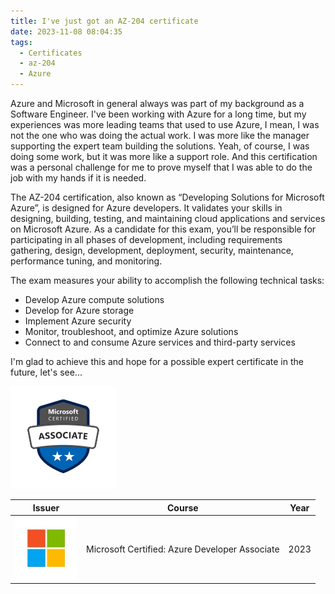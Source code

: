```yaml
---
title: I've just got an AZ-204 certificate
date: 2023-11-08 08:04:35
tags:
  - Certificates
  - az-204
  - Azure
---
```


Azure and Microsoft in general always was part of my background as a Software Engineer. I've been working with Azure for a long time, but my experiences was more leading teams that used to use Azure, I mean, I was not the one who was doing the actual work. I was more like the manager supporting the expert team building the solutions. Yeah, of course, I was doing some work, but it was more like a support role. And this certification was a personal challenge for me to prove myself that I was able to do the job with my hands if it is needed.

<!--more-->

The AZ-204 certification, also known as “Developing Solutions for Microsoft Azure”, is designed for Azure developers. It validates your skills in designing, building, testing, and maintaining cloud applications and services on Microsoft Azure. As a candidate for this exam, you’ll be responsible for participating in all phases of development, including requirements gathering, design, development, deployment, security, maintenance, performance tuning, and monitoring.

The exam measures your ability to accomplish the following technical tasks:

- Develop Azure compute solutions
- Develop for Azure storage
- Implement Azure security
- Monitor, troubleshoot, and optimize Azure solutions
- Connect to and consume Azure services and third-party services

I'm glad to achieve this and hope for a possible expert certificate in the future, let's see...

![](images/I-ve-just-got-an-AZ-204-certificate/az-associate.png)

| Issuer                    | Course                                         | Year |
| ------------------------- | ---------------------------------------------- | ---- |
| ![](images/microsoft.jpg) | Microsoft Certified: Azure Developer Associate | 2023 |
